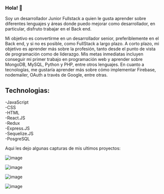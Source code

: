 ### Hola! 👋

Soy un desarrollador Junior Fullstack a quien le gusta aprender sobre diferentes lenguajes y áreas donde puedo mejorar como desarrollador, en particular, disfruto trabajar en el Back end.

Mi objetivo es convertirme en un desarrollador senior, preferiblemente en el Back end, y si no es posible, como FullStack a largo plazo. A corto plazo, mi objetivo es aprender más sobre la profesión, tanto desde el punto de vista de programación como de liderazgo. Mis metas inmediatas incluyen conseguir mi primer trabajo en programación web y aprender sobre MongoDB, MySQL, Python y PHP, entre otros lenguajes. En cuanto a tecnologías, me gustaría aprender más sobre cómo implementar Firebase, nodemailer, OAuth a través de Google, entre otras.

## Technologias:
-JavaScript<br>
-CSS<br>
-HTML<br>
-React.JS<br>
-Redux<br>
-Express.JS<br>
-Sequelize.JS<br>
-PosgreSQL<br>



Aqui les dejo algunas capturas de mis ultimos proyectos:

![image](https://github.com/garridomartin/garridomartin/assets/117180420/4478445a-49a0-4b2a-9879-fabf3cbb8108)

![image](https://github.com/garridomartin/garridomartin/assets/117180420/08823261-f89f-4268-9de1-b09b98d5773d)

![image](https://github.com/garridomartin/garridomartin/assets/117180420/de03339b-5fea-41b7-813e-1847795fd1c8)

![image](https://github.com/garridomartin/garridomartin/assets/117180420/04d4bb5e-7e08-40e1-b08d-ca47e6fb09b6)


